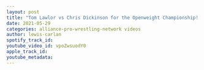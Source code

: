 ```yaml
---
layout: post
title: "Tom Lawlor vs Chris Dickinson for the Openweight Championship! NJPW STRONG Collision 2021 review!"
date: 2021-05-29
categories: alliance-pro-wrestling-network videos
author: lewis-carlan
spotify_track_id: 
youtube_video_id: vpoZwsuodY0
apple_track_id: 
youtube_metadata: 
---
```


